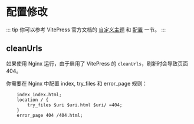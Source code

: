 # 配置修改

::: tip
你可以参考 VitePress 官方文档的 [自定义主题](https://vitepress.dev/zh/guide/custom-theme) 和 [配置](https://vitepress.dev/zh/reference/site-config) 一节。
:::

## cleanUrls

如果使用 Nginx 运行，由于启用了 VitePress 的 `cleanUrls`，刷新时会导致页面 404。

你需要在 Nginx 中配置 index, try_files 和 error_page 规则：

```nginx
    index index.html;
    location / {
        try_files $uri $uri.html $uri/ =404;
    }
    error_page 404 /404.html;
```